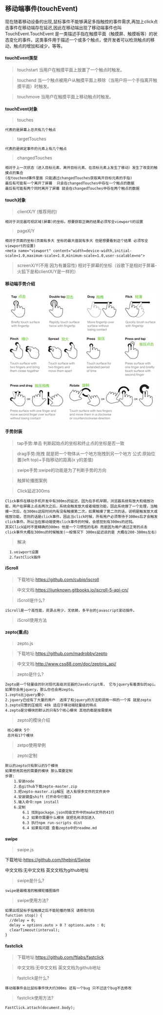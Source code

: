 ## 移动端事件(touchEvent)

  现在随着移动设备的出现,鼠标事件不能够满足多指触控的事件需求,再加上click点击事件在移动端存在延迟,因此在移动端出现了移动端事件也叫TouchEvent.TouchEvent 是一类描述手指在触摸平面（触摸屏、触摸板等）的状态变化的事件。这类事件用于描述一个或多个触点，使开发者可以检测触点的移动，触点的增加和减少，等等。

#### touchEvent类型

  >  touchstart 当用户在触摸平面上放置了一个触点时触发。

  >  touchend 当一个触点被用户从触摸平面上移除（当用户将一个手指离开触摸平面）时触发。

  >  touchmove 当用户在触摸平面上移动触点时触发。

#### touchEvent对象

  >  touches  

    代表的是屏幕上总共有几个触点

  >  targetTouches 

    代表的是绑定事件的元素上有几个触点

  >  changedTouches 
                    
    相对于上一次状态（进入目标元素、离开目标元素、在目标元素上发生了移动）发生了改变的触摸点的集合
    (在touchend事件里面 只能通过changedTouches获取离开目标元素的手指)
    最后有可能有一个离开了屏幕  只会在changedTouches中存在一个触点的数据
    最后有可能有两个同时离开了屏幕 就会在changedTouches中存在两个触点的数据

#### touch对象

  >  clientX/Y (推荐用的)
      
    相对于浏览器可视区域(屏幕)的坐标。想要获取正确的结果必须写全viewport的设置

  >  pageX/Y 
  
    相对于页面的坐标(页面有多大 坐标的最大值就有多大 但是想要看到这个结果 必须写全viewport的设置)
    <meta name="viewport" content="width=device-width,initial-scale=1.0,maximum-scale=1.0,minimum-scale=1.0,user-scalable=no">

  >  screenX/Y(不用 因为有兼容性) 
    相对于屏幕的坐标（谷歌下是相对于屏幕-火狐下是和clientX/Y是一样的）
  
#### 移动端手势介绍
  ![移动端手势](./images/mobileGesture.jpg)
#### 手势封装

  >  tap手势:单击  判断起始点的坐标和终止点的坐标是否一致

  >  drag手势:拖拽  就是把一个物体从一个地方拖拽到另一个地方  公式:原始位置(left top)+手指移动的距离(x y的差值)

  >  swipe手势:swipe的功能是为了判断手势的方向

  >  触屏轮播图案例

  > Click延迟300ms

    Click事件在移动手机开发中有300ms的延迟，因为在手机早期，浏览器系统有放大和缩放功能，用户在屏幕上点击两次之后，系统会触发放大或者缩放功能，因此系统做了一个处理，当触摸一次后，在300ms这段时间内有没有触摸第二次，如果触摸了第二次的话，说明是触发放大或缩放功能，否则的话是click事件。因此当click时候，所有用户必须等待于300ms后才会触发click事件。所以当在移动端使用click事件的时候，会感觉到有300ms的迟钝。
    其实Click延时不是精确的300ms 他是一个习惯性的名称 而是因为用户通过正常的点击 click事件大概在300ms的时候触发(一般情况下 300ms延迟说的是 大概在200-300ms左右)

  > 解决

      1.veiwport设置
      2.fastClick插件

#### iScroll

  > 下载地址:https://github.com/cubiq/iscroll

  > 中文文档:https://iiunknown.gitbooks.io/iscroll-5-api-cn/

  > iScroll是什么?

    iScroll是一个高性能，资源占用少，无依赖，多平台的javascript滚动插件。

  > iScroll使用方法
  
#### zepto(重点)
  > zepto.js

  > 下载地址:https://github.com/madrobby/zepto

  > 中文文档:http://www.css88.com/doc/zeptojs_api/
  
  > zepto是什么?
    
    Zepto是一个轻量级的针对现代高级浏览器的JavaScript库， 它与jquery有着类似的api。 如果你会用jquery，那么你也会用zepto。
    1.zepto比jquery要小
    2.jquery已经有了大量的用户  选择了和jquery的方法和调用一样的一个库 就是zepto
    3.zepto完整的压缩完 40k 适应于移动端轻量级的特点
    4.zepto是分模块的默认的只有5个核心模块 其他的都是按需使用

  > zepto的模块介绍 

     核心模块 5个 
     总共有17个模块

  > zetpo使用举例

  > zepto定制
  
    默认的zepto只有默认的5个模块
    如果想用其他的需要的模块 那么需要定制
    步骤:
        1.安装node
        2.去github下载zepto-master.zip
        3.把zepto-master.zip解压 进入有很多文件的文件夹中
        4.安装键盘shift 打开命令行窗口
        5.输入命令:npm install 
        6.定制
            6.1 找到package.json同级文件中的make文件的41行
            6.2 如果你需要什么模块 就把名称添加进入 
            6.3 执行npm run-scripts dist
            6.4 如果有问题 查看zepto中的readme.md
#### swipe

  > swipe.js

   下载地址:https://github.com/thebird/Swipe

   中文文档:无中文文档 英文文档为github地址

  > swipe是什么?
    
    swipe是最精准的触摸轮播图插件

  > swipe使用方法?
  
    如果出现鼠标手指触摸之后不能轮播的情况 请修改代码
    function stop() {
      //delay = 0;
      delay = options.auto > 0 ? options.auto : 0;
      clearTimeout(interval);
    }

#### fastclick

  > 下载地址:https://github.com/ftlabs/fastclick

  > 中文文档:无中文文档 英文文档为github地址

  > fastclick是什么?

    移动端事件会比鼠标事件快大约300ms 还有一个bug 只不过这个bug不去修改
    

  > fastclick使用方法?

    FastClick.attach(document.body);
